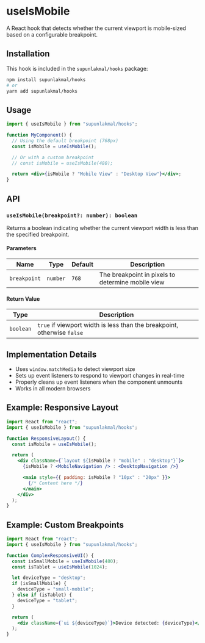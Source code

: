 # useIsMobile

A React hook that detects whether the current viewport is mobile-sized based on a configurable breakpoint.

## Installation

This hook is included in the `supunlakmal/hooks` package:

```bash
npm install supunlakmal/hooks
# or
yarn add supunlakmal/hooks
```

## Usage

```jsx
import { useIsMobile } from "supunlakmal/hooks";

function MyComponent() {
  // Using the default breakpoint (768px)
  const isMobile = useIsMobile();

  // Or with a custom breakpoint
  // const isMobile = useIsMobile(480);

  return <div>{isMobile ? "Mobile View" : "Desktop View"}</div>;
}
```

## API

### `useIsMobile(breakpoint?: number): boolean`

Returns a boolean indicating whether the current viewport width is less than the specified breakpoint.

#### Parameters

| Name         | Type     | Default | Description                                       |
| ------------ | -------- | ------- | ------------------------------------------------- |
| `breakpoint` | `number` | `768`   | The breakpoint in pixels to determine mobile view |

#### Return Value

| Type      | Description                                                             |
| --------- | ----------------------------------------------------------------------- |
| `boolean` | `true` if viewport width is less than the breakpoint, otherwise `false` |

## Implementation Details

- Uses `window.matchMedia` to detect viewport size
- Sets up event listeners to respond to viewport changes in real-time
- Properly cleans up event listeners when the component unmounts
- Works in all modern browsers

## Example: Responsive Layout

```jsx
import React from "react";
import { useIsMobile } from "supunlakmal/hooks";

function ResponsiveLayout() {
  const isMobile = useIsMobile();

  return (
    <div className={`layout ${isMobile ? "mobile" : "desktop"}`}>
      {isMobile ? <MobileNavigation /> : <DesktopNavigation />}

      <main style={{ padding: isMobile ? "10px" : "20px" }}>
        {/* Content here */}
      </main>
    </div>
  );
}
```

## Example: Custom Breakpoints

```jsx
import React from "react";
import { useIsMobile } from "supunlakmal/hooks";

function ComplexResponsiveUI() {
  const isSmallMobile = useIsMobile(480);
  const isTablet = useIsMobile(1024);

  let deviceType = "desktop";
  if (isSmallMobile) {
    deviceType = "small-mobile";
  } else if (isTablet) {
    deviceType = "tablet";
  }

  return (
    <div className={`ui ${deviceType}`}>Device detected: {deviceType}</div>
  );
}
```
